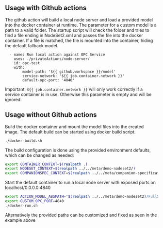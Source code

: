 ## Usage with Github actions

The github action will build a local node server and load a provided model into the docker container at runtime.
The parameter for a custom model is a path to a valid folder. 
The startup script will check the folder and tries to find a file ending in NodeSet2.xml and passes the file into the docker container.
If a file is matched, the file is mounted into the container, hiding the default fallback model.

```
  - name: Run local action against OPC Service
    uses: ./privateActions/node-server/
    id: opc-test
    with:
        model-path: '${{ github.workspace }}/model'
        service-network: '${{ job.container.network }}' 
        default-opc-port: '4840'
```

Important: `${{ job.container.network }}` will only work correctly if a service container is in use. Otherwise this parameter is empty and will be ignored.

## Usage without Github actions

Build the docker container and mount the model files into the created image.
The default build can be started using docker build script.

```bash
./docker-build.sh
```
The build configuration is done using the provided environment defaults, which can be changed as needed:

```bash
export CONTAINER_CONTEXT=$(realpath .)
export NODESET_CONTEXT=$(realpath ../../meta/demo-nodeset2/)
export COMPANIONSPEC_CONTEXT=$(realpath ../../meta/companion-specifications/)
```

Start the default container to run a local node server with exposed ports on localhost/0.0.0.0:4840 

```bash
export ACTION_MODEL_ABSPATH="$(realpath ../../meta/demo-nodeset2)/FullSystem.NodeSet2.xml"
export CUSTOM_OPC_PORT=4840
./docker-run.sh
```

Alternatively the provided paths can be customized and fixed as seen in the example above